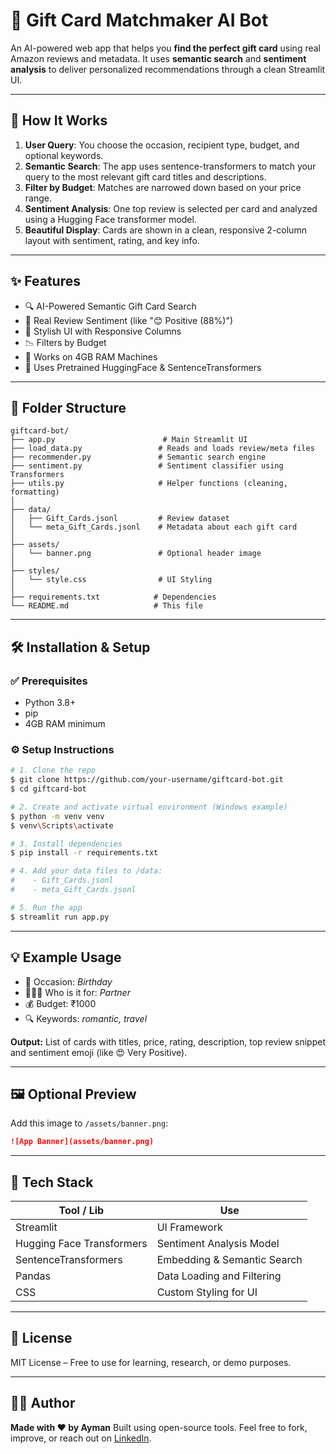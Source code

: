 # 🎁 Gift Card Matchmaker AI Bot

An AI-powered web app that helps you **find the perfect gift card** using real Amazon reviews and metadata. It uses **semantic search** and **sentiment analysis** to deliver personalized recommendations through a clean Streamlit UI.

---

## 🧠 How It Works

1. **User Query**: You choose the occasion, recipient type, budget, and optional keywords.
2. **Semantic Search**: The app uses sentence-transformers to match your query to the most relevant gift card titles and descriptions.
3. **Filter by Budget**: Matches are narrowed down based on your price range.
4. **Sentiment Analysis**: One top review is selected per card and analyzed using a Hugging Face transformer model.
5. **Beautiful Display**: Cards are shown in a clean, responsive 2-column layout with sentiment, rating, and key info.

---

## ✨ Features

* 🔍 AI-Powered Semantic Gift Card Search
* 💬 Real Review Sentiment (like "😊 Positive (88%)")
* 🎨 Stylish UI with Responsive Columns
* 📉 Filters by Budget
* 🚀 Works on 4GB RAM Machines
* 🧠 Uses Pretrained HuggingFace & SentenceTransformers

---

## 📁 Folder Structure

```
giftcard-bot/
├── app.py                        # Main Streamlit UI
├── load_data.py                 # Reads and loads review/meta files
├── recommender.py               # Semantic search engine
├── sentiment.py                 # Sentiment classifier using Transformers
├── utils.py                     # Helper functions (cleaning, formatting)
│
├── data/
│   ├── Gift_Cards.jsonl         # Review dataset
│   └── meta_Gift_Cards.jsonl    # Metadata about each gift card
│
├── assets/
│   └── banner.png               # Optional header image
│
├── styles/
│   └── style.css                # UI Styling
│
├── requirements.txt            # Dependencies
└── README.md                   # This file
```

---

## 🛠️ Installation & Setup

### ✅ Prerequisites

* Python 3.8+
* pip
* 4GB RAM minimum

### ⚙️ Setup Instructions

```bash
# 1. Clone the repo
$ git clone https://github.com/your-username/giftcard-bot.git
$ cd giftcard-bot

# 2. Create and activate virtual environment (Windows example)
$ python -m venv venv
$ venv\Scripts\activate

# 3. Install dependencies
$ pip install -r requirements.txt

# 4. Add your data files to /data:
#    - Gift_Cards.jsonl
#    - meta_Gift_Cards.jsonl

# 5. Run the app
$ streamlit run app.py
```

---

## 💡 Example Usage

* 🎉 Occasion: *Birthday*
* 🧑‍🤝‍🧑 Who is it for: *Partner*
* 💰 Budget: ₹1000
* 🔍 Keywords: *romantic, travel*

**Output:** List of cards with titles, price, rating, description, top review snippet and sentiment emoji (like 😍 Very Positive).

---

## 🖼️ Optional Preview

Add this image to `/assets/banner.png`:

```markdown
![App Banner](assets/banner.png)
```

---

## 🔧 Tech Stack

| Tool / Lib                | Use                         |
| ------------------------- | --------------------------- |
| Streamlit                 | UI Framework                |
| Hugging Face Transformers | Sentiment Analysis Model    |
| SentenceTransformers      | Embedding & Semantic Search |
| Pandas                    | Data Loading and Filtering  |
| CSS                       | Custom Styling for UI       |

---

## 📜 License

MIT License – Free to use for learning, research, or demo purposes.

---

## 👨‍💻 Author

**Made with ❤️ by Ayman**
Built using open-source tools. Feel free to fork, improve, or reach out on [LinkedIn](https://linkedin.com/in/your-profile).
